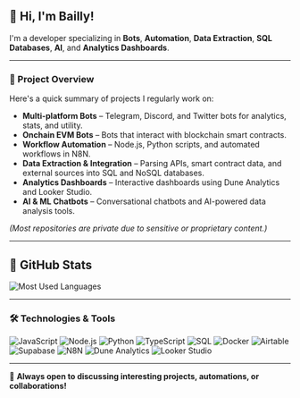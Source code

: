 ## 👋 Hi, I'm Bailly!

I'm a developer specializing in **Bots**, **Automation**, **Data Extraction**, **SQL Databases**, **AI**, and **Analytics Dashboards**.

---

### 🚀 Project Overview

Here's a quick summary of projects I regularly work on:

- **Multi-platform Bots** – Telegram, Discord, and Twitter bots for analytics, stats, and utility.
- **Onchain EVM Bots** – Bots that interact with blockchain smart contracts.
- **Workflow Automation** – Node.js, Python scripts, and automated workflows in N8N.
- **Data Extraction & Integration** – Parsing APIs, smart contract data, and external sources into SQL and NoSQL databases.
- **Analytics Dashboards** – Interactive dashboards using Dune Analytics and Looker Studio.
- **AI & ML Chatbots** – Conversational chatbots and AI-powered data analysis tools.

*(Most repositories are private due to sensitive or proprietary content.)*

---

## 🚀 GitHub Stats

![Most Used Languages](https://github-readme-stats-ten-alpha-97.vercel.app/api/top-langs/?username=ba1lly&count_private=true&layout=compact&theme=radical)

---

### 🛠️ Technologies & Tools

![JavaScript](https://img.shields.io/badge/JavaScript-F7DF1E?style=flat&logo=javascript&logoColor=black)
![Node.js](https://img.shields.io/badge/Node.js-339933?style=flat&logo=node.js&logoColor=white)
![Python](https://img.shields.io/badge/Python-3776AB?style=flat&logo=python&logoColor=white)
![TypeScript](https://img.shields.io/badge/TypeScript-3178C6?style=flat&logo=typescript&logoColor=white)
![SQL](https://img.shields.io/badge/SQL-4479A1?style=flat&logo=postgresql&logoColor=white)
![Docker](https://img.shields.io/badge/Docker-2496ED?style=flat&logo=docker&logoColor=white)
![Airtable](https://img.shields.io/badge/Airtable-18BFFF?style=flat&logo=airtable&logoColor=white)
![Supabase](https://img.shields.io/badge/Supabase-3ECF8E?style=flat&logo=supabase&logoColor=white)
![N8N](https://img.shields.io/badge/n8n-F36C3D?style=flat&logo=n8n&logoColor=white)
![Dune Analytics](https://img.shields.io/badge/Dune_Analytics-FF7F0E?style=flat)
![Looker Studio](https://img.shields.io/badge/Looker_Studio-4285F4?style=flat)

---

💬 **Always open to discussing interesting projects, automations, or collaborations!**
